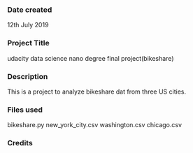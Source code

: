 ### Date created
12th July 2019
### Project Title
udacity data science nano degree final project(bikeshare)
### Description
This is a project to analyze bikeshare dat from three US cities.

### Files used
bikeshare.py
new_york_city.csv
washington.csv
chicago.csv

### Credits
